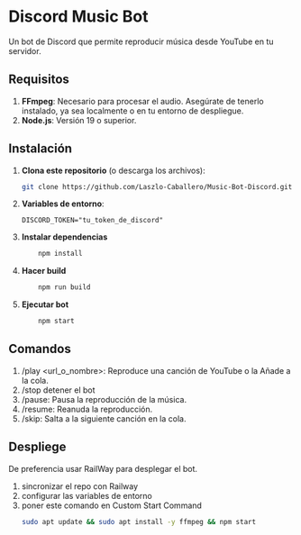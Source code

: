 # Discord Music Bot

Un bot de Discord que permite reproducir música desde YouTube en tu servidor.

## Requisitos

1. **FFmpeg**: Necesario para procesar el audio. Asegúrate de tenerlo instalado, ya sea localmente o en tu entorno de despliegue.
2. **Node.js**: Versión 19 o superior.

## Instalación

1. **Clona este repositorio** (o descarga los archivos):

   ```bash
   git clone https://github.com/Laszlo-Caballero/Music-Bot-Discord.git
   ```

2. **Variables de entorno**:
   ```
   DISCORD_TOKEN="tu_token_de_discord"
   ```
3. **Instalar dependencias**
   ```bash
       npm install
   ```
4. **Hacer build**
   ```bash
       npm run build
   ```
5. **Ejecutar bot**
   ```bash
       npm start
   ```

## Comandos

1.  /play <url_o_nombre>: Reproduce una canción de YouTube o la Añade a la cola.
2.  /stop detener el bot
3.  /pause: Pausa la reproducción de la música.
4.  /resume: Reanuda la reproducción.
5.  /skip: Salta a la siguiente canción en la cola.

## Despliege

De preferencia usar RailWay para desplegar el bot.

1. sincronizar el repo con Railway
2. configurar las variables de entorno
3. poner este comando en Custom Start Command
   ```bash
   sudo apt update && sudo apt install -y ffmpeg && npm start
   ```
